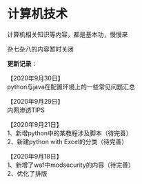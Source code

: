 # 计算机技术

计算机相关知识等内容，都是基本功，慢慢来

杂七杂八的内容暂时关闭

**更新记录**：

【2020年9月30日】  
python与java在配置环境上的一些常见问题汇总

【2020年9月29日】  
内网渗透TIPS

【2020年9月21日】  
1、新增python中的某教程涉及脚本（待完善）  
2、新建python with Excel的分类（待完善）

【2020年9月18日】  
1、新增了waf中modsecurity的内容（待完善）  
2、优化了排版







